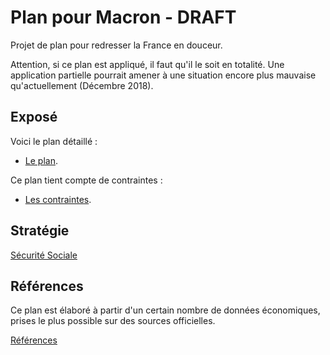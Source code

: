 # Plan pour Macron - DRAFT

Projet de plan pour redresser la France en douceur.

Attention, si ce plan est appliqué, il faut qu'il le soit en totalité.
Une application partielle pourrait amener à une situation encore plus mauvaise qu'actuellement (Décembre 2018).

## Exposé

Voici le plan détaillé :
- [Le plan](./plan.md).

Ce plan tient compte de contraintes :
- [Les contraintes](./contraintes.md).

## Stratégie

[Sécurité Sociale](./strategie/index.md)

## Références

Ce plan est élaboré à partir d'un certain nombre de données économiques, prises le plus possible sur des sources officielles.

[Références](./references.md)